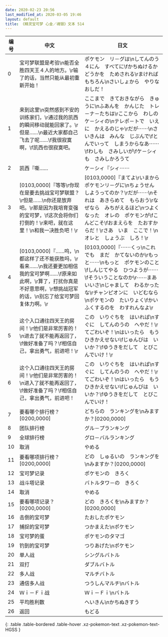 ```yaml
---
date: 2020-02-23 20:56
last_modified_at: 2020-03-05 19:46
layout: default
title: 《精灵宝可梦 心金／魂银》文本 514
---
```

| 编号 | 中文 | 日文 |
| ---- | ---- | ---- |
| 0 | 宝可梦联盟是考验\n能否全胜四天王４人的地方。\r输了的话，当然只能从最初重新开始！ | ポケモン　リ－グは\nしてんのう　４にん　すべてに\fかちぬけるか　どうかを　ためされる\rまければ　もちろん\nさいしょから　やりなおしだ！ |
| 1 | 来到这里\n突然感到不安的训练家们，\r通过我的凯西的瞬间移动就能回家了。\r但是……\n最近大家都自己飞去了呢……\f我很寂寞啊，\f凯西也很寂寞吧。 | ここまで　きておきながら　きゅうに\nふあんを　かんじた　トレ－ナ－たちは\rここから　わしの　ケ－シィの\nテレポ－トで　いえに　かえるのじゃ\rだが⋯⋯\nさいきんは　みんな　じぶんで\fとんでいって　しまうからなあ⋯⋯\fわしも　さみしいが\fケ－シィも　さみしかろうて |
| 2 | 凯西『嘶…… | ケ－シィ『シィ⋯⋯ |
| 3 | [0103,0000]『等等\r你现在是要去挑战宝可梦联盟？\r但是……\n你还是放弃吧。\r那是因为我培育变强的宝可梦，\f这次会将你们打倒的！\r来吧，就在这里！\n和我一决胜负吧！\r | [0103,0000]『まてよ\rいまから　ポケモンリ－グに\nちょうせん　しようってのか？\rだが⋯⋯\nそれは　あきらめて　もらおう\rなぜなら　みちがえるほど\nつよくなった　オレの　ポケモンが\fこんどこそ\fおまえらを　たおすからだ！\rさあ　いま　ここで！\nオレと　しょうぶ　しろ！\r |
| 4 | [0103,0000]『……呜，\n都这样了还不能获胜吗，\r看来……\n我还要更加相信我的宝可梦啊……\f原来如此啊，\r算了，打扰你真是不好意思啊，\r想挑战冠军的话，\n别忘了给宝可梦回复体力啊。\r | [0103,0000]『⋯⋯くっ\nこれでも　まだ　かてないのか\rもっと⋯⋯\nもっと　ポケモンのこと\fしんじてやる　ひつようが⋯⋯\fそういうことなのか\r⋯⋯まあ　いいさ\nじゃまして　わるかったな\rチャンピオンに　いどむなら\nポケモンの　たいりょく\fかいふくするのを　わすれんなよ\r |
| 5 | 这个入口通往四天王的房间！\r他们是非常厉害的！\n进去了就不能再返回了，\f做好准备了吗？\f相信自己，拿出勇气，前进吧！\r | この　いりぐちを　はいれば\nすぐに　してんのうの　へやだ！\rてごわいぞ！\nはいったら　もう　ひきかえせない\fじゅんびは　いいか？\fゆうきをだして　とびこんでいけ！\r |
| 6 | 这个入口通往四天王的房间！\r他们是非常厉害的！\n进入了就不能再返回了，\f做好准备了吗？\f相信自己，拿出勇气，前进吧！ | この　いりぐちを　はいれば\nすぐに　してんのうの　へやだ！\rてごわいぞ！\nはいったら　もう　ひきかえせない\fじゅんびは　いいか？\fゆうきをだして　とびこんでいけ！ |
| 7 | 要看哪个排行榜？[0200,0000] | どちらの　ランキングを\nみますか？[0200,0000] |
| 8 | 团队排行榜 | グル－プランキング |
| 9 | 全球排行榜 | グロ－バルランキング |
| 10 | 取消 | やめる |
| 11 | 要看哪项排行榜？[0200,0000] | どの　しゅるいの　ランキングを\nみますか？[0200,0000] |
| 12 | 宝可梦记录 | ポケモンの　きろく |
| 13 | 战斗塔记录 | バトルタワ－の　きろく |
| 14 | 取消 | やめる |
| 15 | 要看哪项记录？[0200,0000] | どの　きろくを\nみますか？[0200,0000] |
| 16 | 击倒的宝可梦 | たおしたポケモン |
| 17 | 捕捉的宝可梦 | つかまえた\nポケモン |
| 18 | 宝可梦的蛋 | ポケモンのタマゴ |
| 19 | 钓到的宝可梦 | つりあげた\nポケモン |
| 20 | 单人战 | シングルバトル |
| 21 | 双打 | ダブルバトル |
| 22 | 多人战 | マルチバトル |
| 23 | 通信多人战 | つうしんマルチ\nバトル |
| 24 | Ｗｉ－Ｆｉ战 | Ｗｉ－Ｆｉ\nバトル |
| 25 | 平均胜利数 | へいきん\nかちぬきすう |
| 26 | 返回 | もどる |
{: .table .table-bordered .table-hover .xz-pokemon-text .xz-pokemon-text-HGSS }